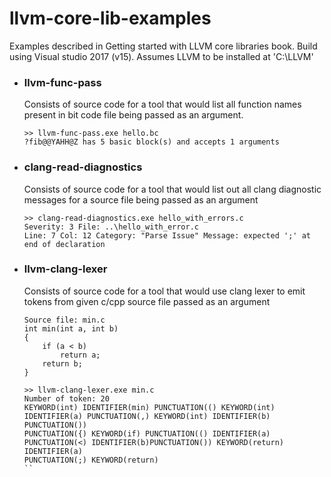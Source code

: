 # llvm-core-lib-examples
Examples described in Getting started with LLVM core libraries book.
Build using Visual studio 2017 (v15). Assumes LLVM to be installed at 'C:\LLVM\'

 - ### llvm-func-pass
    Consists of source code for a tool that would list all function names present in bit code file being passed as an argument.
    ```
    >> llvm-func-pass.exe hello.bc
    ?fib@@YAHH@Z has 5 basic block(s) and accepts 1 arguments
    ```

- ### clang-read-diagnostics
    Consists of source code for a tool that would  list out all clang diagnostic messages for a source file being passed as an argument
    ```
    >> clang-read-diagnostics.exe hello_with_errors.c
    Severity: 3 File: ..\hello_with_error.c
    Line: 7 Col: 12 Category: "Parse Issue" Message: expected ';' at end of declaration
    ```

- ### llvm-clang-lexer
    Consists of source code for a tool that would use clang lexer to emit tokens from given c/cpp source file passed as an argument
    ```
    Source file: min.c
    int min(int a, int b) 
    {
        if (a < b)
            return a;
        return b;
    }
    ```

    ```
    >> llvm-clang-lexer.exe min.c
    Number of token: 20
    KEYWORD(int) IDENTIFIER(min) PUNCTUATION(() KEYWORD(int) IDENTIFIER(a) PUNCTUATION(,) KEYWORD(int) IDENTIFIER(b) PUNCTUATION())
    PUNCTUATION({) KEYWORD(if) PUNCTUATION(() IDENTIFIER(a) PUNCTUATION(<) IDENTIFIER(b)PUNCTUATION()) KEYWORD(return) IDENTIFIER(a)
    PUNCTUATION(;) KEYWORD(return)
    ``
